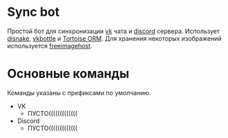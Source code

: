 # Sync bot
Простой бот для синхронизации [vk](https://vk.com) чата и [discord](https://discord.com) сервера. Использует [disnake](https://github.com/DisnakeDev/disnake), [vkbottle](https://github.com/vkbottle/vkbottle) и [Tortoise ORM](https://github.com/tortoise/tortoise-orm). Для хранения некоторых изображений используется [freeimagehost](https://freeimage.host/).

# Основные команды
Команды указаны с префиксами по умолчанию.

* VK
  * ПУСТО(((((((((((((
* Discord
  * ПУСТО(((((((((((((

